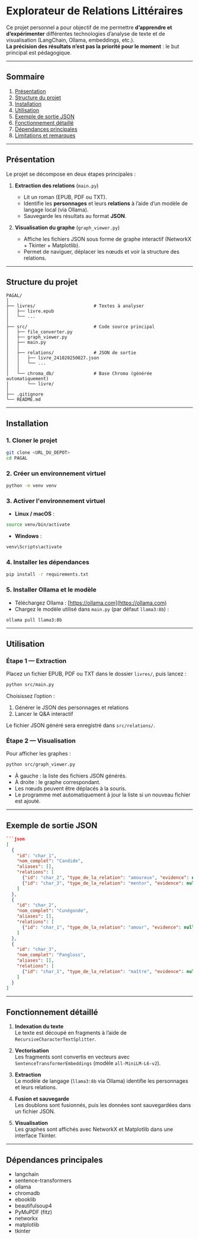 # Explorateur de Relations Littéraires

Ce projet personnel a pour objectif de me permettre **d’apprendre et d’expérimenter** différentes technologies d’analyse de texte et de visualisation (LangChain, Ollama, embeddings, etc.).  
**La précision des résultats n’est pas la priorité pour le moment** : le but principal est pédagogique.

---

## Sommaire

1. [Présentation](#présentation)  
2. [Structure du projet](#structure-du-projet)  
3. [Installation](#installation)  
4. [Utilisation](#utilisation)  
5. [Exemple de sortie JSON](#exemple-de-sortie-json)  
6. [Fonctionnement détaillé](#fonctionnement-détaillé)  
7. [Dépendances principales](#dépendances-principales)  
8. [Limitations et remarques](#limitations-et-remarques)  

---

## Présentation

Le projet se décompose en deux étapes principales :  

1. **Extraction des relations** (`main.py`)  
   - Lit un roman (EPUB, PDF ou TXT).  
   - Identifie les **personnages** et leurs **relations** à l’aide d’un modèle de langage local (via Ollama).  
   - Sauvegarde les résultats au format **JSON**.

2. **Visualisation du graphe** (`graph_viewer.py`)  
   - Affiche les fichiers JSON sous forme de graphe interactif (NetworkX + Tkinter + Matplotlib).  
   - Permet de naviguer, déplacer les nœuds et voir la structure des relations.  

---

## Structure du projet

```
PAGAL/
│
├── livres/                      # Textes à analyser
│   ├── livre.epub
│   └── ...
│
├── src/                         # Code source principal
│   ├── file_converter.py
│   ├── graph_viewer.py
│   ├── main.py
│   │
│   ├── relations/               # JSON de sortie
│   │   ├── livre_241020250027.json
│   │   └── ...
│   │
│   └── chroma_db/               # Base Chroma (générée automatiquement)
│       └── livre/
│
├── .gitignore
└── README.md
```

---

## Installation

### 1. Cloner le projet
```bash
git clone <URL_DU_DEPOT>
cd PAGAL
```

### 2. Créer un environnement virtuel
```bash
python -m venv venv
```

### 3. Activer l'environnement virtuel
- **Linux / macOS** :  
```bash
source venv/bin/activate
```
- **Windows** :  
```bash
venv\Scripts\activate
```

### 4. Installer les dépendances
```bash
pip install -r requirements.txt
```

### 5. Installer Ollama et le modèle
- Téléchargez Ollama : [https://ollama.com](https://ollama.com)  
- Chargez le modèle utilisé dans `main.py` (par défaut `llama3:8b`) :
```bash
ollama pull llama3:8b
```

---

## Utilisation

### Étape 1 — Extraction
Placez un fichier EPUB, PDF ou TXT dans le dossier `livres/`, puis lancez :
```bash
python src/main.py
```
Choisissez l’option :  
1. Générer le JSON des personnages et relations  
2. Lancer le Q&A interactif  

Le fichier JSON généré sera enregistré dans `src/relations/`.

### Étape 2 — Visualisation
Pour afficher les graphes :
```bash
python src/graph_viewer.py
```
- À gauche : la liste des fichiers JSON générés.  
- À droite : le graphe correspondant.  
- Les nœuds peuvent être déplacés à la souris.  
- Le programme met automatiquement à jour la liste si un nouveau fichier est ajouté.  

---

## Exemple de sortie JSON
```json
```json
[
  {
    "id": "char_1",
    "nom_complet": "Candide",
    "aliases": [],
    "relations": [
      {"id": "char_2", "type_de_la_relation": "amoureux", "evidence": null},
      {"id": "char_3", "type_de_la_relation": "mentor", "evidence": null}
    ]
  },
  {
    "id": "char_2",
    "nom_complet": "Cunégonde",
    "aliases": [],
    "relations": [
      {"id": "char_1", "type_de_la_relation": "amour", "evidence": null}
    ]
  },
  {
    "id": "char_3",
    "nom_complet": "Pangloss",
    "aliases": [],
    "relations": [
      {"id": "char_1", "type_de_la_relation": "maître", "evidence": null}
    ]
  }
]
```

---

## Fonctionnement détaillé

1. **Indexation du texte**  
   Le texte est découpé en fragments à l’aide de `RecursiveCharacterTextSplitter`.

2. **Vectorisation**  
   Les fragments sont convertis en vecteurs avec `SentenceTransformerEmbeddings` (modèle `all-MiniLM-L6-v2`).

3. **Extraction**  
   Le modèle de langage (`llama3:8b` via Ollama) identifie les personnages et leurs relations.

4. **Fusion et sauvegarde**  
   Les doublons sont fusionnés, puis les données sont sauvegardées dans un fichier JSON.

5. **Visualisation**  
   Les graphes sont affichés avec NetworkX et Matplotlib dans une interface Tkinter.

---

## Dépendances principales

- langchain  
- sentence-transformers  
- ollama  
- chromadb  
- ebooklib  
- beautifulsoup4  
- PyMuPDF (fitz)  
- networkx  
- matplotlib  
- tkinter  
